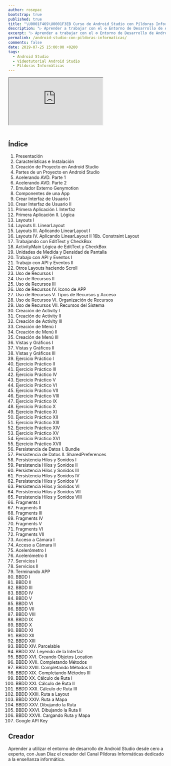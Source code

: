 ```yaml
---
author: rosepac
bootstrap: true
published: true
title: "\U0001F469‍\U0001F3EB Curso de Android Studio con Píldoras Informáticas"
description: "▷ Aprender a trabajar con el ⚙ Entorno de Desarrollo de Android Studio con Juan Díaz el creador \U0001F4FA del Canal Píldoras Informáticas."
excerpt: "▷ Aprender a trabajar con el ⚙ Entorno de Desarrollo de Android Studio con Juan Díaz el creador \U0001F4FA del Canal Píldoras Informáticas."
permalink: /android-studio-con-pildoras-informaticas/
comments: false
date: 2019-07-25 15:00:00 +0200
tags:
  - Android Studio
  - Videotutorial Android Studio
  - Píldoras Informáticas
---
```


<div class="embed-responsive embed-responsive-16by9">
  <iframe class="embed-responsive-item" src="https://www.youtube-nocookie.com/embed/videoseries?list=PLTlBeKQnFKtIU7Ap4jNX513lI1bC9m01X" allowfullscreen></iframe>
</div><br/>

## Índice

1. Presentación
2. Características e Instalación
3. Creación de Proyecto en Android Studio
4. Partes de un Proyecto en Android Studio
5. Acelerando AVD. Parte 1
6. Acelerando AVD. Parte 2
7. Emulador Externo Genymotion
8. Componentes de una App
9. Crear Interfaz de Usuario I
10. Crear Interfaz de Usuario II
11. Primera Aplicación I. Interfaz
12. Primera Aplicación II. Lógica
13. Layouts I
14. Layouts II. LinearLayout
15. Layouts III. Aplicando LinearLayout I
16. Layouts IV. Aplicando LinearLayout II 16b. Constraint Layout
17. Trabajando con EditText y CheckBox
18. ActivityMain Lógica de EditText y CheckBox
19. Unidades de Medida y Densidad de Pantalla
20. Trabajo con API y Eventos I
21. Trabajo con API y Eventos II
22. Otros Layouts haciendo Scroll
23. Uso de Recursos I
24. Uso de Recursos II
25. Uso de Recursos III
26. Uso de Recursos IV. Icono de APP
27. Uso de Recursos V. Tipos de Recursos y Acceso
28. Uso de Recursos VI. Organización de Recursos
29. Uso de Recursos VII. Recursos del Sistema
30. Creación de Activity I
31. Creación de Activity II
32. Creación de Activity III
33. Creación de Menú I
34. Creación de Menú II
35. Creación de Menú III
36. Vistas y Gráficos I
37. Vistas y Gráficos II
38. Vistas y Gráficos III
39. Ejercicio Práctico I
40. Ejercicio Práctico II
41. Ejercicio Práctico III
42. Ejercicio Práctico IV
43. Ejercicio Práctico V
44. Ejercicio Práctico VI
45. Ejercicio Práctico VII
46. Ejercicio Práctico VIII
47. Ejercicio Práctico IX
48. Ejercicio Práctico X
49. Ejercicio Práctico XI
50. Ejercicio Práctico XII
51. Ejercicio Práctico XIII
52. Ejercicio Práctico XIV
53. Ejercicio Práctico XV
54. Ejercicio Práctico XVI
55. Ejercicio Práctico XVII
56. Persistencia de Datos I. Bundle
57. Persistencia de Datos II. SharedPreferences
58. Persistencia Hilos y Sonidos I
59. Persistencia Hilos y Sonidos II
60. Persistencia Hilos y Sonidos III
61. Persistencia Hilos y Sonidos IV
62. Persistencia Hilos y Sonidos V
63. Persistencia Hilos y Sonidos VI
64. Persistencia Hilos y Sonidos VII
65. Persistencia Hilos y Sonidos VIII
66. Fragments I
67. Fragments II
68. Fragments III
69. Fragments IV
70. Fragments V
71. Fragments VI
72. Fragments VII
73. Acceso a Cámara I
74. Acceso a Cámara II
75. Acelerómetro I
76. Acelerómetro II
77. Servicios I
78. Servicios II
79. Terminando APP
80. BBDD I
81. BBDD II
82. BBDD III
83. BBDD IV
84. BBDD V
85. BBDD VI
86. BBDD VII
87. BBDD VIII
88. BBDD IX
89. BBDD X
90. BBDD XI
91. BBDD XII
92. BBDD XIII
93. BBDD XIV. Parcelable
94. BBDD XV. Leyendo de la Interfaz
95. BBDD XVI. Creando Objetos Location
96. BBDD XVII. Completando Métodos
97. BBDD XVIII. Completando Métodos II
98. BBDD XIX. Completando Métodos III
99. BBDD XX. Cálculo de Ruta I
100. BBDD XXI. Cálculo de Ruta II
101. BBDD XXII. Cálculo de Ruta III
102. BBDD XXIII. Ruta a Layout
103. BBDD XXIV. Ruta a Mapa
104. BBDD XXV. Dibujando la Ruta
105. BBDD XXVI. Dibujando la Ruta II
106. BBDD XXVII. Cargando Ruta y Mapa
107. Google API Key

## Creador

Aprender a utilizar el entorno de desarrollo de Android Studio desde cero a experto, con Juan Díaz el creador del Canal Píldoras Informáticas dedicado a la enseñanza informática.